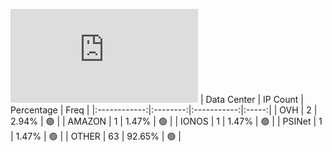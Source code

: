 ![Diagramm](https://github.com/obajay/StateSync-snapshots/blob/main/Projects/Empower/1/README.md)
| Data Center | IP Count | Percentage | Freq |
|:------------:|:--------:|:-----------:|:-----:|
| OVH | 2 | 2.94% | 🟢 |
| AMAZON | 1 | 1.47% | 🟢 |
| IONOS | 1 | 1.47% | 🟢 |
| PSINet | 1 | 1.47% | 🟢 |
| OTHER | 63 | 92.65% | 🟢 |